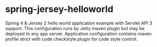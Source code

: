 # spring-jersey-helloworld

Spring 4 & Jersey 2 hello world application example with Servlet API 3 support.
This configuration runs by Jetty maven plugin but may be deployed to any app server.
Application configuration contains maven profile strict with code checkstyle plugin
for code style control.